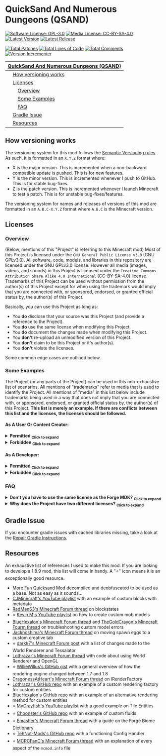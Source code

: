# QuickSand And Numerous Dungeons (QSAND)
[![Software License: GPL-3.0](https://img.shields.io/badge/Software_License-GPL--3.0-brightgreen?style=flat)](https://github.com/SwingTheVine/QSAND-Minecraft/blob/master/LICENSE.txt)
[![Media License: CC-BY-SA-4.0](https://img.shields.io/badge/Media_License-CC--BY--SA--4.0-orange?style=flat)](https://github.com/SwingTheVine/QSAND-Minecraft/blob/master/LICENSE-MEDIA.txt)
[![Latest Version](https://img.shields.io/badge/Latest_Version-1.8.9--0.68.0-lightblue?style=flat)]()
[![Latest Release](https://img.shields.io/github/v/release/SwingTheVine/QSAND-Minecraft?sort=date&filter=1.8.9-*&display_name=release&style=flat&label=Latest%20Release&color=blue)](https://github.com/SwingTheVine/QSAND-Minecraft/releases)

[![Total Patches](https://img.shields.io/badge/Total_Patches-363-black?style=flat)]()
[![Total Lines of Code](https://tokei.rs/b1/github/SwingTheVine/QSAND-Minecraft)]()
[![Total Comments](https://tokei.rs/b1/github/SwingTheVine/QSAND-Minecraft?category=comments)]()
[![Version Incrementer](https://github.com/SwingTheVine/QSAND-Minecraft/actions/workflows/version-incrementer.yml/badge.svg)]()

| [QuickSand And Numerous Dungeons (QSAND)](#quicksand-and-numerous-dungeons-qsand) |
| --- |
| &emsp;[How versioning works](#how-versioning-works) |
| &emsp;[Licenses](#licenses) |
| &emsp;&emsp;[Overview](#overview) |
| &emsp;&emsp;[Some Examples](#some-examples) |
| &emsp;&emsp;[FAQ](#faq) |
| &emsp;[Gradle Issue](#gradle-issue) |
| &emsp;[Resources](#resources) |

## How versioning works
The versioning system for this mod follows the [Semantic Versioning rules](https://semver.org/). As such, it is formatted in an `X.Y.Z` format where:
* X is the major version. This is incremented when a non-backward compatible update is pushed. This is for new features.
* Y is the minor version. This is incremented whenever I push to GitHub. This is for stable bug-fixes.
* Z is the patch version. This is incremented whenever I launch Minecraft to test a patch. This is for unstable bug-fixes/features.

The versioning system for names and releases of versions of this mod are formatted in an `A.B.C-X.Y.Z` format where `A.B.C` is the Minecraft version.

## Licenses
### Overview
(Below, mentions of this "Project" is referring to this Minecraft mod)
Most of this Project is licensed under the `GNU General Public License v3.0` (GNU GPLv3.0). All software, code, models, and libraries in this repository are licensed under the GNU GPLv3.0 license. However all media (images, videos, and sounds) in this Project is licensed under the `Creative Commons Attribution Share Alike 4.0 International` (CC-BY-SA-4.0) license. Trademarks of this Project can be used without permission from the author(s) of this Project except for when using the trademark would imply that you are connected with, or sponsored, endorsed, or granted official status by, the author(s) of this Project.

Basically, you can use this Project as long as:
* You **do** disclose that your source was this Project (and provide a reference to the Project).
* You **do** use the same license when modifying this Project.
* You **do** document the changes made when modifying this Project.
* You **don't** re-upload an unmodified version of this Project.
* You **don't** claim to be this Project or it's author(s).
* You **don't** violate the licenses.

Some common edge cases are outlined below.

### Some Examples
The Project (or any parts of the Project) can be used in this non-exhaustive list of scenarios. All mentions of "trademarks" refer to media that is used to identify the Project. All mentions of "media" in this list below include trademarks being used in a way that does not imply that you are connected with, or sponsored, endorsed, or granted official status by, the author(s) of this Project. **This list is merely an example. If there are conflicts between this list and the licenses, the licenses should be followed.**

#### As A User Or Content Creator:
<details>
  <summary><b>Permitted <sub>Click to expand</sub></b></summary>
  <ui>
    <li><b>Permitted:</b> You include this Project in a <b>modpack</b>. You <b>include a reference</b> to this Project.</li>
    <li><b>Permitted:</b> You use this <b>Project</b> to <b>display/showcase</b> this Project.</li>
    <li><b>Permitted:</b> You use <b>media</b> from this Project to <b>display/showcase</b> this Project. You <b>include the license</b> to the media (CC-BY-SA-4.0).</li>
    <li><b>Permitted:</b> You <b>distribute unmodified</b> copies of this Project. You <b>include a reference</b> to this Project.</li>
    <li><b>Permitted:</b> You gain a <b>monetary</b> benefit <b>without</b> violating the Project's licenses.</li>
  </ui>
</details>

<details>
  <summary><b>Forbidden <sub>Click to expand</sub></b></summary>
  <ui>
    <li><b>Forbidden:</b> You include this Project in a <b>modpack</b>. You <b>don't add a reference</b> to this Project. (You must reference this Project as a source)</li>
    <li><b>Forbidden:</b> You use <b>media</b> from this Project to <b>display/showcase</b> this Project. You <b>don't add the license</b> to the media (CC-BY-SA-4.0). (A license for the media must be included somewhere)</li>
    <li><b>Forbidden:</b> You <b>distribute unmodified</b> copies of this Project. You <b>don't add a reference</b> to this Project. (You must reference this Project as a source)</li>
    <li><b>Forbidden:</b> You <b>upload</b> an <b>unmodified</b> version of this Project to a <b>Minecraft-related website</b>, archive, etc. <b>Faithful recreations</b> (unmodified, updated versions) of the Project that run on a version of Minecraft the Project does not support at the time of the upload are <b>permitted</b>. (You are not permitted to use the trademarks of this Project in this manner unless it is a faithful recreation that runs on a version of Minecraft the Project does not support at the time of the upload)</li>
  </ui>
</details>

#### As A Developer:
<details>
  <summary><b>Permitted <sub>Click to expand</sub></b></summary>
  <ui>
    <li><b>Permitted:</b> You gain a <b>monetary</b> benefit <b>without</b> violating the Project's licenses.</li>
    <li><b>Permitted:</b> You create your own <b>open-source mod</b> and include parts of this Project in your mod. You license the <b>entire</b> mod under the <b>GNU GPLv3.0</b> (or a later version of this) license.</li>
    <li><b>Permitted:</b> You create your own <b>open-source mod</b> and include parts of this Project in your mod. You license the <b>parts of this Project</b> under the <b>GNU GPLv3.0</b> (or a later version of this) license. You license the <b>rest of the mod</b> under a <b>different</b> license.</li>
    <li><b>Permitted:</b> You create your own <b>closed-source mod</b> and include parts of this Project in your mod. You license the <b>entire</b> mod under the <b>GNU GPLv3.0</b> (or a later version of this) license.</li>
    <li><b>Permitted:</b> You create a <b>open-source derivative</b> (modified version) of this Project, extending the Project's functionality whilst <i>including the entire Project</i> inside your derivative. You <b>include a reference</b> to this Project. You license the <b>entire</b> derivative under the <b>GNU GPLv3.0</b> (or a later version of this) license.</li>
    <li><b>Permitted:</b> You create a <b>open-source derivative</b> (modified version) of this Project, extending the Project's functionality whilst <i>including the entire Project</i> inside your derivative. You <b>include a reference</b> to this Project. You license the <b>parts of this Project</b> under the <b>GNU GPLv3.0</b> (or a later version of this) license. You license the <b>rest of the derivative</b> under a <b>different</b> license.</li>
    <li><b>Permitted:</b> You create a <b>closed-source derivative</b> (modified version) of this Project, extending the Project's functionality whilst <i>including the entire Project</i> inside your derivative. You <b>include a reference</b> to this Project. You license the <b>entire</b> derivative under the <b>GNU GPLv3.0</b> (or a later version of this) license.</li>
    <li><b>Permitted:</b> You create a <b>faithful recreation</b> (unmodified, updated version) of this Project. The faithful recreation is <b>open-source</b>. The faithful recreation <b>supports a version of Minecraft</b> the <b>Project does not support</b>. You <b>include a reference</b> to this Project. You license the <b>entire</b> derivative under the <b>GNU GPLv3.0</b> (or a later version of this) license.</li>
    <li><b>Permitted:</b> You create a <b>faithful recreation</b> (unmodified, updated version) of this Project. The faithful recreation is <b>closed-source</b>. The faithful recreation <b>supports a version of Minecraft</b> the <b>Project does not support</b>. You <b>include a reference</b> to this Project. You license the <b>entire</b> derivative under the <b>GNU GPLv3.0</b> (or a later version of this) license.</li>
  </ui>
</details>

<details>
  <summary><b>Forbidden <sub>Click to expand</sub></b></summary>
  <ui>
    <li><b>Forbidden:</b> You create your own <b>open-source mod</b> and include parts of this Project in your mod. You license the <b>entire</b> mod under a <b>different</b> license. (The unpackaged parts of the Project must be licensed under the GNU GPLv3.0 license or a later version of this license)</li>
    <li><b>Forbidden:</b> You create your own <b>closed-source mod</b> and include parts of this Project in your mod. You license the <b>entire</b> mod under the <b>different</b> license. (Since the mod is packaged, you can't license only the parts of the Project. The entire packaged mod must be licensed under the GNU GPLv3.0 license or a later version of this license)</li>
    <li><b>Forbidden:</b> You create an <b>open-source derivative</b> (modified version) of this Project, extending the Project's functionality whilst <i>including the entire Project</i> inside your derivative. You <b>don't add a reference</b> to this Project. You license the <b>entire</b> derivative under a <b>different</b> license. (You must reference this Project as a source. The unpackaged Project in your derivative must be licensed under the GNU GPLv3.0 license or a later version of this license)</li>
    <li><b>Forbidden:</b> You create a <b>closed-source derivative</b> (modified version) of this Project, extending the Project's functionality whilst <i>including the entire Project</i> inside your derivative. You <b>don't add a reference</b> to this Project. You license the <b>entire</b> derivative under a <b>different</b> license. (You must reference this Project as a source. Since the derivative is packaged, you can't license only the Project. The entire packaged derivative must be licensed under the GNU GPLv3.0 license or a later version of this license)</li>
    <li><b>Forbidden:</b> You create a <b>faithful recreation</b> (unmodified, updated version) of this Project. The faithful recreation is <b>open-source</b>. The faithful recreation <b>supports a version of Minecraft</b> the <b>Project does not support</b>. You <b>don't add a reference</b> to this Project. You license the <b>entire</b> derivative under a <b>different</b> license. (You must reference this Project as a source. Since the faithful recreation is a copy of the Project, you can not change the license. The entire faithful recreation must be licensed under the GNU GPLv3.0 license or a later version of this license)</li>
    <li><b>Forbidden:</b> You create a <b>faithful recreation</b> (unmodified, updated version) of this Project. The faithful recreation is <b>closed-source</b>. The faithful recreation <b>supports a version of Minecraft</b> the <b>Project does not support</b>. You <b>don't add a reference</b> to this Project. You license the <b>entire</b> derivative under a <b>different</b> license. (You must reference this Project as a source. Since the faithful recreation is a copy of the Project, you can not change the license. The entire faithful recreation must be licensed under the GNU GPLv3.0 license or a later version of this license)</li>
    <li><b>Forbidden:</b> You <b>upload</b> an <b>unmodified</b> version of this Project to a <b>Minecraft related website</b>, archive, etc. <b>Faithful recreations</b> (unmodified, updated versions) of the Project that run on a version of Minecraft the Project does not support at the time of the upload are <b>permitted</b>. (You are not permitted to use the trademarks of this Project in this manner unless it is a faithful recreation that runs on a version of Minecraft the Project does not support at the time of the upload)</li>
  </ui>
</details>

### FAQ
<details>
  <summary><b>Don't you have to use the same license as the Forge MDK? <sub>Click to expand</sub></b></summary>
  Nope! The Forge MDK is a software library licensed under the <code>GNU Lesser General Public License v2.1</code> (GNU LGPLv2.1). According to (section 2a of) that license, a work (Minecraft mod) based on the software library (Forge MDK) must be a software library itself in order for the license to carry over. Since this Project is not a software library, I can use a different license.
</details> 
<details>
  <summary><b>Why does the Project have two different licenses? <sub>Click to expand</sub></b></summary>
  There are multiple reasons.
  <ui>
    <li>First, I wanted developers looking to make their own mods to have a way to use this Project's media assets. We are programmers, not artists. Being able to reuse assets dramatically speeds up the process of creating a mod. The media assets may be of higher quality than what the developer can obtain. In this case, reusing the media assets would increase the quality of the mod and user experience.</li>
    <li>Second, I wanted content creators to be able to use the media assets to showcase the Project. Content creators usually run a risk of getting a DMCA violation for using a mod's media assets. Having a different license that allows them to use media assets eliminates that risk.</li>
    <li>Third, the media license explicitly states that trademark rights are not granted by the license (Section 2b2). This allows me to send DMCA violations to mods impersonating the Project whilst <i>simultaneously</i> allowing content creators and developers to use the Project's trademarks in a way that does not impersonate the Project. In addition, if development of the Project is permanently halted, it allows developers to use the media assets to make a faithful recreation of the Project and continue updating it to new versions of Minecraft.</li>
  </ui>
</details>

## Gradle Issue
If you encounter gradle issues with cached libraries missing, take a look at the [Repair Gradle Instructions](https://github.com/SwingTheVine/QSAND-Minecraft/blob/master/RepairGradleInstructions.txt).

## Resources
An exhaustive list of references I used to make this mod. If you are looking to develop a 1.8.9 mod, this list will come in handy. A "⭐" icon means it is an exceptionally good resource.

* [More Fun Quicksand Mod](https://www.curseforge.com/minecraft/mc-mods/more-fun-quicksand-mod) decompiled and deobfuscated to be used as a base. Not as easy as it sounds...
* [CJMinecraft's YouTube playlist](https://www.youtube.com/watch?v=gS58vMJM_00&list=PLpKu3PfwdqHQc5F3YnUdBm3rOyfLke3sj&index=13) with an example of custom blocks with metadata
* [RadMan63's Minecraft Forum thread](https://www.minecraftforum.net/forums/mapping-and-modding-java-edition/minecraft-mods/modification-development/2451794-need-help-with-blockstates) on blockstates
* ⭐ [Kevin M's YouTube playlist](https://www.youtube.com/playlist?list=PLiFAb_ju1TajRzMXxLAk8P8LHe5JRNs_3) on how to create custom mob models
* [BlueHexalon's Minecraft Forum thread](https://www.minecraftforum.net/forums/mapping-and-modding-java-edition/minecraft-mods/modification-development/2610305-1-8-9-entities-with-custom-renderer-is-rendering) and [TheGoldCrayon's Minecraft Fourm thread](https://forums.minecraftforge.net/topic/37547-solved-189-custom-entity-help/?do=findComment&comment=199602) on troubleshooting custom model errors
* [Jacknoshima's Minecraft Forum thread](https://forums.minecraftforge.net/topic/9327-how-do-you-get-a-spawn-egg-into-a-custom-creative-tab/) on moving spawn eggs to a custom creative tab
* ⭐ [darkk7's Minecraft Forum post](https://www.minecraftforum.net/forums/mapping-and-modding-java-edition/minecraft-mods/2523556-mapwriter-continued-an-open-source-mini-map?page=3) with a list of changes made to the World Renderer and Tessalator
* [Lothrazar's Minecraft Forum thread](https://forums.minecraftforge.net/topic/34975-188-111501591-looking-for-worldrenderer-functions-startdrawingquads/) with code about using World Renderer and OpenGL
* ⭐ [WillieWillus's GitHub gist](https://gist.github.com/williewillus/57d7093efa80163e96e0) with a general overview of how the rendering engine changed between 1.7 and 1.8
* [DragonessAtHeart's Minecraft Forum thread](https://forums.minecraftforge.net/topic/36185-189-solved-registering-a-new-mob-entity/) on IRenderFactory
* [Lothrazar's GitHub repo](https://github.com/Lothrazar/ERZ/blob/trunk/1.12/src/main/java/teamroots/emberroot/entity/spriteling/RenderSpriteling.java) with an example of a custom rendering factory for custom entities
* [BlueHexalon's GitHub repo](https://github.com/BlueHexalon/bluehex_housing_mod/blob/master/mod/src/main/java/com/bluehex/bh_housing/client/renderer/RenderNPC.java) with an example of an alternative rendering method for custom entities
* ⭐ [MyCrayfish's YouTube playlist](https://www.youtube.com/watch?v=3oqZ1MNCu2Y&list=PLy11IosblXIFDFAT3wz_5Nve05wIVKFSJ&index=7) with a good example on Tile Entities
* ⭐ [Choonster's GitHub repo](https://github.com/Choonster-Minecraft-Mods/TestMod3/blob/1.8.9/src/main/java/com/choonster/testmod3/init/ModFluids.java) with an example of custom fluids
* ⭐ [Emasher's Minecraft Forum thread](https://www.minecraftforum.net/forums/mapping-and-modding-java-edition/mapping-and-modding-tutorials/1571414-how-to-use-the-forge-biomedictionary) with a guide on the Forge Biome Dictionary
* ⭐ [TehNut-Mods's GitHub repo](https://github.com/TehNut-Mods/ResourcefulCrops/blob/1.7.10/src/main/java/tehnut/resourceful/crops/ConfigHandler.java) with a functioning Config Handler
* ⭐ [MCPCFanC's Minecraft Forum thread](https://www.minecraftforum.net/forums/mapping-and-modding-java-edition/minecraft-mods/modification-development/2405990-mcmod-info-file-guide-and-help) with an explanation of every aspect of the `mcmod.info` file
